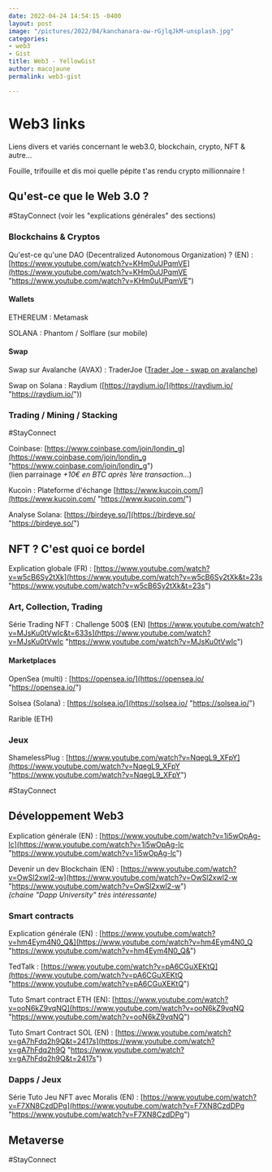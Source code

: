 ```yaml
---
date: 2022-04-24 14:54:15 -0400
layout: post
image: "/pictures/2022/04/kanchanara-ow-rGjlqJkM-unsplash.jpg"
categories:
- web3
- Gist
title: Web3 - YellowGist
author: macojaune
permalink: web3-gist

---
```

# Web3 links

Liens divers et variés concernant le web3.0, blockchain, crypto, NFT & autre…

Fouille, trifouille et dis moi quelle pépite t'as rendu crypto millionnaire !

## Qu'est-ce que le Web 3.0 ?

\#StayConnect (voir les "explications générales" des sections)

### Blockchains & Cryptos

Qu'est-ce qu'une DAO (Decentralized Autonomous Organization) ? (EN) : [https://www.youtube.com/watch?v=KHm0uUPqmVE](https://www.youtube.com/watch?v=KHm0uUPqmVE "https://www.youtube.com/watch?v=KHm0uUPqmVE")

#### Wallets

ETHEREUM : Metamask

SOLANA : Phantom / Solflare (sur mobile)

#### Swap

Swap sur Avalanche (AVAX) : TraderJoe ([Trader Joe - swap on avalanche](https://traderjoexyz.com/#/home))

Swap on Solana : Raydium ([https://raydium.io/](https://raydium.io/ "https://raydium.io/"))

### Trading / Mining / Stacking

\#StayConnect

Coinbase:  [https://www.coinbase.com/join/londin_g](https://www.coinbase.com/join/londin_g "https://www.coinbase.com/join/londin_g")   
(lien parrainage _+10€ en BTC après 1ère transaction…_)

Kucoin : Plateforme d'échange [https://www.kucoin.com/](https://www.kucoin.com/ "https://www.kucoin.com/")

Analyse Solana: [https://birdeye.so/](https://birdeye.so/ "https://birdeye.so/")

## NFT ? C'est quoi ce bordel

Explication globale (FR) : [https://www.youtube.com/watch?v=w5cB6Sy2tXk](https://www.youtube.com/watch?v=w5cB6Sy2tXk&t=23s "https://www.youtube.com/watch?v=w5cB6Sy2tXk&t=23s")

### Art, Collection, Trading

Série Trading NFT : Challenge 500$ (EN) [https://www.youtube.com/watch?v=MJsKu0tVwIc&t=633s](https://www.youtube.com/watch?v=MJsKu0tVwIc "https://www.youtube.com/watch?v=MJsKu0tVwIc")

#### Marketplaces

OpenSea (multi) : [https://opensea.io/](https://opensea.io/ "https://opensea.io/")

 Solsea (Solana) : [https://solsea.io/](https://solsea.io/ "https://solsea.io/")

Rarible (ETH)

### Jeux

ShamelessPlug : [https://www.youtube.com/watch?v=NqegL9_XFpY](https://www.youtube.com/watch?v=NqegL9_XFpY "https://www.youtube.com/watch?v=NqegL9_XFpY")

\#StayConnect

## Développement Web3

Explication générale (EN) : [https://www.youtube.com/watch?v=1i5wOpAg-lc](https://www.youtube.com/watch?v=1i5wOpAg-lc "https://www.youtube.com/watch?v=1i5wOpAg-lc")

Devenir un dev Blockchain (EN) : [https://www.youtube.com/watch?v=OwSl2xwl2-w](https://www.youtube.com/watch?v=OwSl2xwl2-w "https://www.youtube.com/watch?v=OwSl2xwl2-w")  
_(chaine "Dapp University" très intéressante)_

### Smart contracts

Explication générale (EN) : [https://www.youtube.com/watch?v=hm4Eym4N0_Q&](https://www.youtube.com/watch?v=hm4Eym4N0_Q "https://www.youtube.com/watch?v=hm4Eym4N0_Q&")

TedTalk : [https://www.youtube.com/watch?v=pA6CGuXEKtQ](https://www.youtube.com/watch?v=pA6CGuXEKtQ "https://www.youtube.com/watch?v=pA6CGuXEKtQ")

Tuto Smart contract ETH (EN): [https://www.youtube.com/watch?v=ooN6kZ9vqNQ](https://www.youtube.com/watch?v=ooN6kZ9vqNQ "https://www.youtube.com/watch?v=ooN6kZ9vqNQ")

Tuto Smart Contract SOL (EN) : [https://www.youtube.com/watch?v=gA7hFdq2h9Q&t=2417s](https://www.youtube.com/watch?v=gA7hFdq2h9Q "https://www.youtube.com/watch?v=gA7hFdq2h9Q&t=2417s")

### Dapps / Jeux

Série Tuto Jeu NFT avec Moralis (EN) : [https://www.youtube.com/watch?v=F7XN8CzdDPg](https://www.youtube.com/watch?v=F7XN8CzdDPg "https://www.youtube.com/watch?v=F7XN8CzdDPg")

## Metaverse

\#StayConnect
